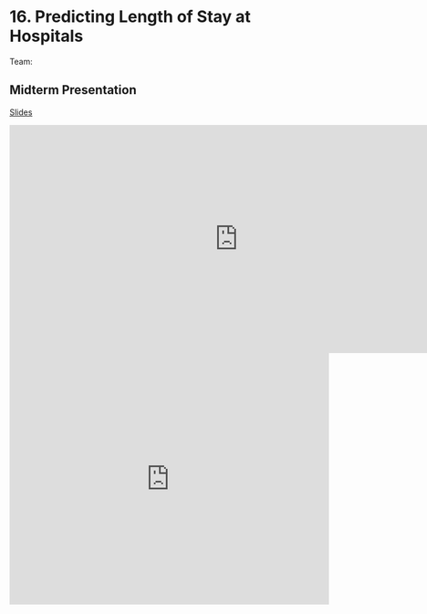# 16. Predicting Length of Stay at Hospitals

Team:

## Midterm Presentation

[Slides](midterm/16.pptx)

<center><iframe src="http://docs.google.com/gview?url=http://courses.d2l.ai/berkeley-stat-157/projects/midterm/16.pptx&embedded=true"
    style="width:800px; height:400px;" frameborder="0"></iframe></center>

<center><iframe width="560" height="441" src="https://www.youtube.com/embed/yjJVlx1smME" frameborder="0" allowfullscreen></iframe></center>
